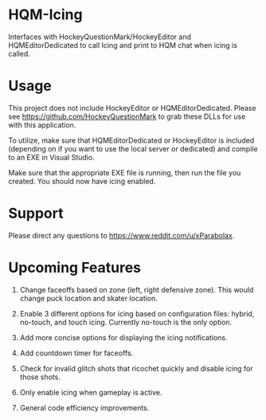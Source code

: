 # HQM-Icing
Interfaces with HockeyQuestionMark/HockeyEditor and HQMEditorDedicated to call Icing and print to HQM chat when icing is called.

# Usage
This project does not include HockeyEditor or HQMEditorDedicated. Please see https://github.com/HockeyQuestionMark to grab these DLLs for use with this application.

To utilize, make sure that HQMEditorDedicated or HockeyEditor is included (depending on if you want to use the local server or dedicated) and compile to an EXE in Visual Studio.

Make sure that the appropriate EXE file is running, then run the file you created. You should now have icing enabled.

# Support
Please direct any questions to https://www.reddit.com/u/xParabolax.

# Upcoming Features
1) Change faceoffs based on zone (left, right defensive zone). This would change puck location and skater location.

2) Enable 3 different options for icing based on configuration files: hybrid, no-touch, and touch icing. Currently no-touch is the only option.

3) Add more concise options for displaying the icing notifications.

4) Add countdown timer for faceoffs.

5) Check for invalid glitch shots that ricochet quickly and disable icing for those shots.

6) Only enable icing when gameplay is active.

7) General code efficiency improvements.
